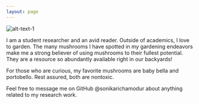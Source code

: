 ```yaml
---
layout: page
---
```

![alt-text-1](/assets/img/About4. "title")

I am a student researcher and an avid reader. Outside of academics, I love to garden. The many mushrooms I have spotted in my gardening endeavors make me a strong believer of using mushrooms to their fullest potential. They are a resource so abundantly available right in our backyards!

For those who are curious, my favorite mushrooms are baby bella and portobello. Rest assured, both are nontoxic. 

Feel free to message me on GitHub @sonikarichamodur about anything related to my research work. 